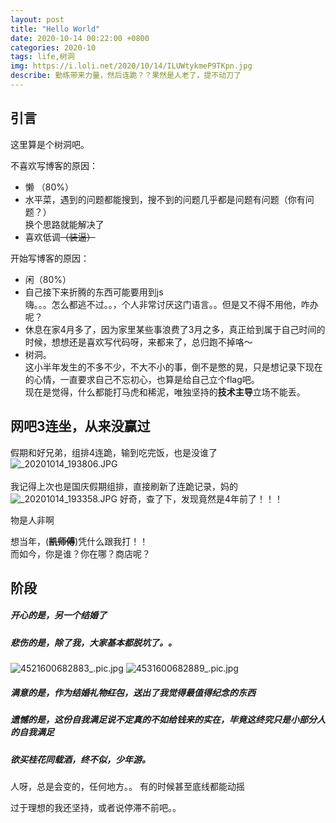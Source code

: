 ```yaml
---
layout: post
title: "Hello World"
date: 2020-10-14 00:22:00 +0800
categories: 2020-10
tags: life,树洞
img: https://i.loli.net/2020/10/14/ILUWtykmeP9TKpn.jpg
describe: 勤练带来力量，然后连跪？？果然是人老了，提不动刀了
---
```



## 引言

这里算是个树洞吧。

不喜欢写博客的原因：
* 懒 （80%）
* 水平菜，遇到的问题都能搜到，搜不到的问题几乎都是问题有问题（你有问题？）<br>
换个思路就能解决了
* 喜欢低调~~（装逼）~~

开始写博客的原因：
* 闲（80%）
* 自己接下来折腾的东西可能要用到js<br>
嗨。。。怎么都逃不过。。，个人非常讨厌这门语言。。但是又不得不用他，咋办呢？
* 休息在家4月多了，因为家里某些事浪费了3月之多，真正给到属于自己时间的时候，想想还是喜欢写代码呀，来都来了，总归跑不掉咯～
* 树洞。<br>
这小半年发生的不多不少，不大不小的事，倒不是憋的晃，只是想记录下现在的心情，一直要求自己不忘初心，也算是给自己立个flag吧。<br>现在是觉得，什么都能打马虎和稀泥，唯独坚持的**技术主导**立场不能丢。


## 网吧3连坐，从来没赢过
假期和好兄弟，组排4连跪，输到吃完饭，也是没谁了
![_20201014_193806.JPG](https://i.loli.net/2020/10/14/1ERvCYItyThAgxG.jpg) <br>
<br>我记得上次也是国庆假期组排，直接刷新了连跪记录，妈的
![_20201014_193358.JPG](https://i.loli.net/2020/10/14/5HbcdICGg3NTKDi.jpg)
好奇，查了下，发现竟然是4年前了！！！

物是人非啊

想当年，(~~**凯师傅**~~)凭什么跟我打！！<br>
而如今，你是谁？你在哪？商店呢？

## 阶段

##### 开心的是，另一个结婚了
##### 悲伤的是，除了我，大家基本都脱坑了。。

![4521600682883_.pic.jpg](https://i.loli.net/2020/10/14/tpVHLc6GSTmNeao.jpg)
![4531600682889_.pic.jpg](https://i.loli.net/2020/10/14/1Xy2a5YRrAD7Gd9.jpg)

##### 满意的是，作为结婚礼物~~红包~~，送出了我觉得最值得纪念的东西
##### 遗憾的是，这份自我满足说不定真的不如给钱来的实在，毕竟这终究只是小部分人的自我满足
##### 欲买桂花同载酒，终不似，少年游。


人呀，总是会变的，任何地方。。 有的时候甚至底线都能动摇

过于理想的我还坚持，或者说停滞不前吧。。


